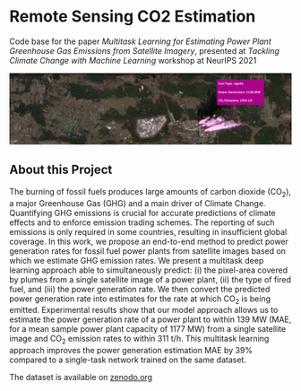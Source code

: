 # Remote Sensing CO2 Estimation

Code base for the paper *Multitask Learning for Estimating Power Plant Greenhouse Gas Emissions from Satellite Imagery*, presented at *Tackling Climate Change with Machine Learning* workshop at NeurIPS 2021

![example images](co2emissions.png "CO2 Emissions")


## About this Project

The burning of fossil fuels produces large amounts of carbon dioxide (CO<sub>2</sub>), a major Greenhouse Gas (GHG) and a main driver of Climate Change.
Quantifying GHG emissions is crucial for accurate predictions of climate effects and to enforce emission trading schemes. The reporting of such emissions is only required in some countries, resulting in insufficient global coverage.
In this work, we propose an end-to-end method to predict power generation rates for fossil fuel power plants from satellite images based on which we estimate GHG emission rates. We present a multitask deep learning approach able to simultaneously predict: (i) the pixel-area covered by plumes from a single satellite image of a power plant, (ii) the type of fired fuel, and (iii) the power generation rate. We then convert the predicted power generation rate into estimates for the rate at which CO<sub>2</sub> is being emitted.
Experimental results show that our model approach allows us to estimate the power generation rate of a power plant to within 139 MW (MAE, for a mean sample power plant capacity of 1177 MW) from a single satellite image and CO<sub>2</sub> emission rates to within 311 t/h.
This multitask learning approach improves the power generation estimation MAE by 39% compared to a single-task network trained on the same dataset.


The dataset is available on [zenodo.org](https://doi.org/10.5281/zenodo.5644746)

